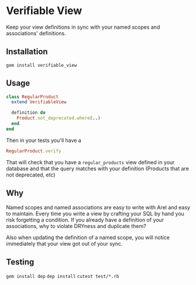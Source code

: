 # Verifiable View

Keep your view definitions in sync with your named scopes and associations'
definitions.

## Installation

`gem install verifiable_view`

## Usage

```rb
class RegularProduct
  extend VerifiableView

  definition do
    Product.not_deprecated.where(..)
  end
end
```

Then in your tests you'll have a
```rb
RegularProduct.verify
```

That will check that you have a `regular_products` view defined in your database
and that the query matches with your definition (Products that are not
deprecated, etc)

## Why

Named scopes and named associations are easy to write with Arel and easy to
maintain. Every time you write a view by crafting your SQL by hand you risk
forgetting a condition. If you already have a definition of your associations,
why to violate DRYness and duplicate them?

Also when updating the definition of a named scope, you will notice immediately
that your view got out of your sync.

## Testing

`gem install dep`
`dep install`
`cutest test/*.rb`
